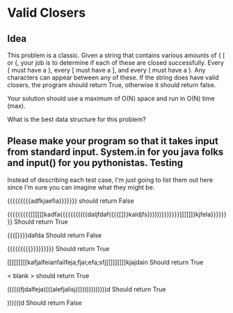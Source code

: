 Valid Closers
=======
Idea
----
This problem is a classic. Given a string that contains various amounts of { [ or (, your job is to determine if each of these are closed successfully. Every { must have a }, every [ must have a ], and every ( must have a ). Any characters can appear between any of these. If the string does have valid closers, the program should return True, otherwise it should return false.

Your solution should use a maximum of O(N) space and run in O(N) time (max).

What is the best data structure for this problem?

Please make your program so that it takes input from standard input. System.in for you java folks and input() for you pythonistas.
Testing
------
Instead of describing each test case, I'm just going to list them out here since I'm sure you can imagine what they might be.

{{{{{{{{{adfkjaefia}}}}}}} should return False

{{{{{{{{{[[[[[[kadfa{{{{{{{((({daljfdaf({{{[]}}kaldjfs})})))}}}}}}}]]]]]]}kjfela}}}}}}}} Should return True

{{{[}}}}dafda Should return False

{{{{{{{{{}}}}}}}}} Should return True

[[[[[[[[[kafjalfeianfailfeja;fjai;efa;sfj]]]]]]]]]kjajdain Should return True

< blank > should return True

((((((fjdalfeja((((alefjalisj(())))))))))))d Should return True

)))(((d Should return False
